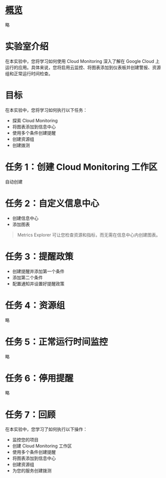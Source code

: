 # [概览](https://www.cloudskillsboost.google/course_sessions/5373246/labs/386493)
略

# 实验室介绍
在本实验中，您将学习如何使用 Cloud Monitoring 深入了解在 Google Cloud 上运行的应用。具体来说，您将启用云监控、将图表添加到仪表板并创建警报、资源组和正常运行时间检查。

# 目标
在本实验中，您将学习如何执行以下任务：
* 探索 Cloud Monitoring
* 将图表添加到信息中心
* 使用多个条件创建提醒
* 创建资源组
* 创建拨测

# 任务 1：创建 Cloud Monitoring 工作区
自动创建

# 任务 2：自定义信息中心
* 创建信息中心
* 添加图表

> Metrics Explorer 可让您检查资源和指标，而无需在信息中心内创建图表。

# 任务 3：提醒政策
* 创建提醒并添加第一个条件
* 添加第二个条件
* 配置通知并设置好提醒政策

# 任务 4：资源组
略

# 任务 5：正常运行时间监控
略

# 任务 6：停用提醒
略

# 任务 7：回顾
在本实验中，您学习了如何执行以下操作：
* 监控您的项目
* 创建 Cloud Monitoring 工作区
* 使用多个条件创建提醒
* 将图表添加到信息中心
* 创建资源组
* 为您的服务创建拨测
